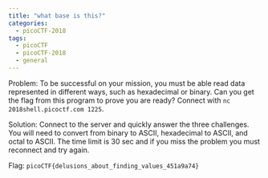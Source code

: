```yaml
---
title: "what base is this?"
categories:
  - picoCTF-2018
tags:
  - picoCTF
  - picoCTF-2018
  - general
---
```


Problem: To be successful on your mission, you must be able read data represented in different ways, such as hexadecimal or binary. Can you get the flag from this program to prove you are ready? Connect with ```nc 2018shell.picoctf.com 1225```.

Solution: Connect to the server and quickly answer the three challenges. You will need to convert from binary to ASCII, hexadecimal to ASCII, and octal to ASCII. The time limit is 30 sec and if you miss the problem you must reconnect and try again.

Flag: ```picoCTF{delusions_about_finding_values_451a9a74}```